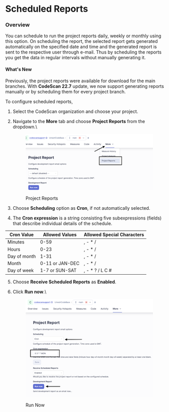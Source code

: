 # Scheduled Reports

### Overview <a href="#overview" id="overview"></a>

You can schedule to run the project reports daily, weekly or monthly using this option. On scheduling the report, the selected report gets generated automatically on the specified date and time and the generated report is sent to the respective user through e-mail. Thus by scheduling the reports you get the data in regular intervals without manually generating it.

#### What's New

Previously, the project reports were available for download for the main branches. With **CodeScan 22.7** update, we now support generating reports manually or by scheduling them for every project branch.

To configure scheduled reports,

1. Select the CodeScan organization and choose your project.
2.  Navigate to the **More** tab and choose **Project Reports** from the dropdown.\


    <figure><img src="../../../.gitbook/assets/image (3) (1).png" alt=""><figcaption><p>Project Reports</p></figcaption></figure>
3. Choose **Scheduling** option as **Cron**, if not automatically selected.
4. The **Cron expression** is a string consisting five subexpressions (fields) that describe individual details of the schedule.

| Cron Value   | Allowed Values  | Allowed Special Characters |
| ------------ | --------------- | -------------------------- |
| Minutes      | 0-59            | , - \* /                   |
| Hours        | 0-23            | , - \* /                   |
| Day of month | 1-31            | , - \* /                   |
| Month        | 0-11 or JAN-DEC | , - \* /                   |
| Day of week  | 1-7 or SUN-SAT  | , - \* ? / L C #           |

5. Choose **Receive Scheduled Reports** as **Enabled**.
6.  Click **Run now**.\


    <figure><img src="../../../.gitbook/assets/image (1) (1) (1) (1) (3).png" alt="" width="563"><figcaption><p>Run Now</p></figcaption></figure>
